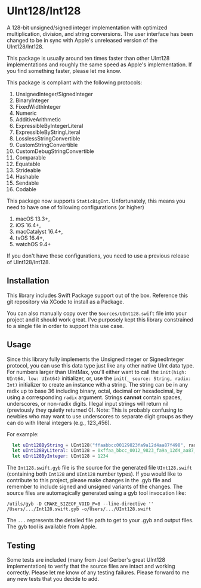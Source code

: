 # UInt128/Int128

A 128-bit unsigned/signed integer implementation with optimized multiplication, division, and string conversions.
The user interface has been changed to be in sync with Apple's unreleased version of the UInt128/Int128.

This package is usually around ten times faster than other UInt128 implementations and roughly the same
speed as Apple's implementation. If you find something faster, please let me know.

This package is compliant with the following protocols:

1. UnsignedInteger/SignedInteger
2. BinaryInteger
3. FixedWidthInteger
4. Numeric
4. AdditiveArithmetic
5. ExpressibleByIntegerLiteral
6. ExpressibleByStringLiteral
6. LosslessStringConvertible
7. CustomStringConvertible
7. CustomDebugStringConvertible
8. Comparable
9. Equatable
9. Strideable
10. Hashable
11. Sendable
12. Codable

This package now supports `StaticBigInt`.  Unfortunately, this means you need
to have one of following configurations (or higher) 

1. macOS 13.3+, 
2. iOS 16.4+, 
3. macCatalyst 16.4+, 
4. tvOS 16.4+,
5. watchOS 9.4+

If you don't have these configurations, you need to use a previous release of
UInt128/Int128.

## Installation
This library includes Swift Package support out of the box.
Reference this git repository via XCode to install as a Package.

You can also manually copy over the `Sources/UInt128.swift` file into your project
and it should work great. I've purposely kept this library constrained to a
single file in order to support this use case.

## Usage
Since this library fully implements the UnsignedInteger or SignedInteger protocol, 
you can use this data type just like any other native UInt data type. For numbers larger
than UIntMax, you'll either want to call the `init(high: UInt64, low: UInt64)` 
initializer, or, use the `init(_ source: String, radix: Int)` initializer to
create an instance with a string.  The string can be in any radix up to base 36
including binary, octal, decimal orr hexadecimal, by using a corresponding `radix` 
argument. Strings **cannot** contain spaces, underscores, or non-radix digits. Illegal 
input strings will return nil (previously they quietly returned 0).  Note: This is probably confusing
to newbies who may want to use underscores to separate digit groups as they
can do with literal integers (e.g., 123\_456).

For example:
```Swift
  let uInt128ByString = UInt128("ffaabbcc00129823fa9a12d4aa87f498", radix:16)!
  let uInt128ByLiteral: UInt128 = 0xffaa_bbcc_0012_9823_fa9a_12d4_aa87_f498
  let uInt128ByInteger: UInt128 = 1234
```
    
The `Int128.swift.gyb` file is the source for the generated file `UInt128.swift` (containing
both `Int128` and `UInt128` number types). If you would like to contribute to this
project, please make changes in the .gyb file and remember to include signed and
unsigned variants of the changes. The source files are automagically generated using a gyb tool
invocation like:

```
/utils/gyb -D CMAKE_SIZEOF_VOID_P=8 --line-directive '' /Users/.../Int128.swift.gyb -o/Users/.../UInt128.swift
```

The `...` represents the detailed file path to get to your .gyb and output files.
The gyb tool is available from Apple.

## Testing
Some tests are included (many from Joel Gerber's great UInt128 implementation)
to verify that the source files are intact and working correctly.  Please
let me know of any testing failures. Please forward to me any new tests that
you decide to add.

